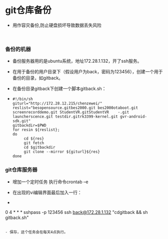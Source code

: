# git仓库备份

- 用作容灾备份,防止硬盘损坏导致数据丢失风险

   

  ​	

  
### 备份的机器

- 备份服务器用的是ubuntu系统，地址172.28.1.132，开了ssh服务。

-  在用于备份的用户目录下（假设用户为back，密码为123456），创建一个用于备份的目录，如gitback。

-  在备份目录gitback下创建一个脚本gitback.sh：

- ``` shell
  #!/bin/sh
  giturl="http://172.28.12.215/chenzewei/"
  reslist="besopensource.gitbes2000.git bes2000otaboot.git screenrecorddemo.git StudentVR.gitStudentVR    -.git  launcherscence.git testdir.gitrk3399-kernel.git gvr-android-sdk.git"
  gitbackdir=$PWD
  for resin ${reslist};
  do
       cd ${res}
       git fetch
       cd $gitbackdir
       git clone --mirror ${giturl}${res}
  done
  
  ```



### git仓库服务器

- 增加一个定时任务 执行命令crontab –e

- 在出现的vi编辑界面最后加入一行：

-  ```shell
  0 4 * * * sshpass -p 123456 ssh back@172.28.1.132 "cdgitback && sh gitback.sh"
   ```

- 保存，这个任务会在每天4点执行。

  